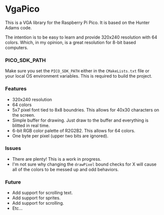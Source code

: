 # VgaPico
This is a VGA library for the Raspberry Pi Pico. It is based on the Hunter Adams code.

The intention is to be easy to learn and provide 320x240 resolution with 64 colors.  Which, in my opinion, is a great resolution for 8-bit based computers.

### PICO_SDK_PATH
Make sure you set the `PICO_SDK_PATH` either in the `CMakeLists.txt` file or your local OS environment variables.  This is required to build the project.

### Features
* 320x240 resolution
* 64 colors
* 5x7 pixel font tied to 8x8 boundries.  This allows for 40x30 characters on the screen.
* Simple buffer for drawing.  Just draw to the buffer and everything is blitted in real time.
* 6-bit RGB color palette of R2G2B2.  This allows for 64 colors.
* One byte per pixel (upper two bits are ignored).

### Issues
* There are plenty!  This is a work in progress.
* I'm not sure why changing the `drawPixel` bound checks for X will cause all of the colors to be messed up and odd behaviors.

### Future
* Add support for scrolling text.
* Add support for sprites.
* Add support for scrolling.
* Etc...
